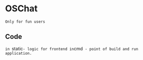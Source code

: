 #  OSChat
 
  `Only for fun users`

## Code

   `in `static` - logic for frontend
   in `cmd` - point of build and run 
    application.`
  
